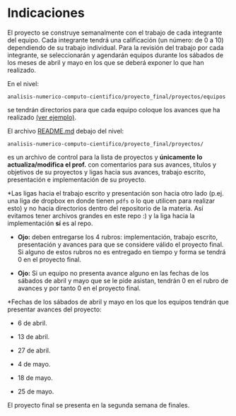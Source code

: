 # Indicaciones

El proyecto se construye semanalmente con el trabajo de cada integrante del equipo. Cada integrante tendrá una calificación (un número: de 0 a 10) dependiendo de su trabajo individual. Para la revisión del trabajo por cada integrante, se seleccionarán y agendarán equipos durante los sábados de los meses de abril y mayo en los que se deberá exponer lo que han realizado.

En el nivel:  

`analisis-numerico-computo-cientifico/proyecto_final/proyectos/equipos`

se tendrán directorios para que cada equipo coloque los avances que ha realizado [(ver ejemplo)](../proyectos/equipos/equipo_ejemplo).


El archivo [README.md](../proyectos) debajo del nivel:

 `analisis-numerico-computo-cientifico/proyecto_final/proyectos/
` 

es un archivo de control para la lista de proyectos y **únicamente lo actualiza/modifica el prof.** con comentarios para sus avances, títulos y objetivos de su proyectos y ligas hacia sus avances, trabajo escrito, presentación e implementación de su proyecto.

*Las ligas hacia el trabajo escrito y presentación son hacia otro lado (p.ej. una liga de dropbox en donde tienen `pdfs` o lo que utilicen para realizar esto) y no hacia directorios dentro del repositorio de la materia. Así evitamos tener archivos grandes en este repo :) y la liga hacia la implementación **sí** es al repo.

* **Ojo:** deben entregarse los 4 rubros: implementación, trabajo escrito, presentación y avances para que se considere válido el proyecto final. Si alguno de estos rubros no es entregado en tiempo y forma se tendrá 0 en el proyecto final.

* **Ojo:** Si un equipo no presenta avance alguno en las fechas de los sábados de abril y mayo que se le pide asistan, tendrán 0 en el rubro de avances y por tanto 0 en el proyecto final. 


*Fechas de los sábados de abril y mayo en los que los equipos tendrán que presentar avances  del proyecto:

* 6 de abril.

* 13 de abril.

* 27 de abril.

* 4 de mayo.

* 18 de mayo. 

* 25 de mayo.

El proyecto final se presenta en la segunda semana de finales.


